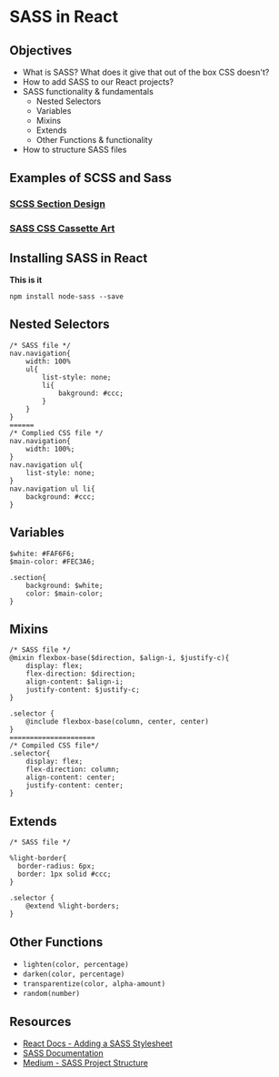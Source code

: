 # SASS in React

## Objectives
- What is SASS? What does it give that out of the box CSS doesn't?
- How to add SASS to our React projects?
- SASS functionality & fundamentals
  - Nested Selectors
  - Variables
  - Mixins
  - Extends
  - Other Functions & functionality
- How to structure SASS files

## Examples of SCSS and Sass

### [SCSS Section Design](https://codepen.io/janmez/pen/aLdBEJ?editors=0100)
### [SASS CSS Cassette Art](https://codepen.io/janmez/pen/wNKxex)

## Installing SASS in React

**This is it**
```
npm install node-sass --save
```

## Nested Selectors
```
/* SASS file */
nav.navigation{
    width: 100%
    ul{
        list-style: none;
        li{
            bakground: #ccc;
        }
    }
}
======
/* Complied CSS file */
nav.navigation{
    width: 100%;
}
nav.navigation ul{
    list-style: none;
}
nav.navigation ul li{
    background: #ccc;
}
```
## Variables
```
$white: #FAF6F6;
$main-color: #FEC3A6;

.section{
    background: $white;
    color: $main-color;
}
```

## Mixins
```
/* SASS file */
@mixin flexbox-base($direction, $align-i, $justify-c){
    display: flex;
    flex-direction: $direction;
    align-content: $align-i;
    justify-content: $justify-c;
}

.selector {
    @include flexbox-base(column, center, center)
}
=====================
/* Compiled CSS file*/
.selector{
    display: flex;
    flex-direction: column;
    align-content: center;
    justify-content: center;
}

```

## Extends
```
/* SASS file */

%light-border{
  border-radius: 6px;
  border: 1px solid #ccc;
}

.selector {
    @extend %light-borders;
}
```

## Other Functions
- `lighten(color, percentage)`
- `darken(color, percentage)`
- `transparentize(color, alpha-amount)`
- `random(number)`


## Resources
- [React Docs - Adding a SASS Stylesheet](https://create-react-app.dev/docs/adding-a-sass-stylesheet)
- [SASS Documentation](https://sass-lang.com/guide)
- [Medium - SASS Project Structure](https://medium.com/@dannyhuang_75970/sass-project-structure-for-big-projects-8c4a740846ee)